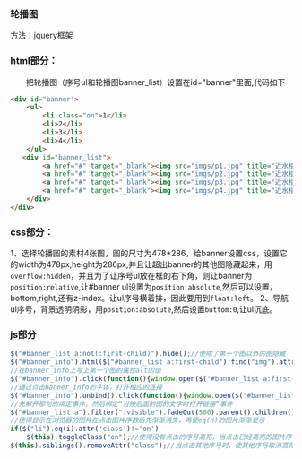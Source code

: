 ### 轮播图
方法：jquery框架
### html部分：
　　把轮播图（序号ul和轮播图banner_list）设置在id="banner"里面,代码如下
```html
<div id="banner">    
    <ul>
        <li class="on">1</li>
        <li>2</li>
        <li>3</li>
        <li>4</li>
    </ul>
   <div id="banner_list">
        <a href="#" target="_blank"><img src="imgs/p1.jpg" title="近水楼台的blog1" alt="近水楼台的blog1"/></a>
        <a href="#" target="_blank"><img src="imgs/p2.jpg" title="近水楼台的blog2" alt="近水楼台的blog2"/></a>
        <a href="#" target="_blank"><img src="imgs/p3.jpg" title="近水楼台的blog3" alt="近水楼台的blog3"/></a>
        <a href="#" target="_blank"><img src="imgs/p4.jpg" title="近水楼台的blog4" alt="近水楼台的blog4"/></a>
    </div>
</div>
```
### css部分：
1、选择轮播图的素材4张图，图的尺寸为478*286，给banner设置css，设置它的width为478px,height为286px,并且让超出banner的其他图隐藏起来，用```overflow:hidden```，并且为了让序号ul放在框的右下角，则让banner为```position:relative```,让#banner ul设置为```position:absolute```,然后可以设置，bottom,right,还有z-index。让ul序号横着排，因此要用到```float:left```。
2、导航ul序号，背景透明阴影，用```position:absolute```,然后设置```buttom:0```,让ul沉底。
### js部分
```javascript 
$("#banner_list a:not(:first-child)").hide();//使除了第一个图以外的图隐藏
$("#banner_info").html($("#banner_list a:first-child").find("img").attr('alt'));
//在banner_info上写上第一个图的属性alt的值
$("#banner_info").click(function(){window.open($("#banner_list a:first-child").attr("href"),"_blank")});
//通过点击banner_info的字体，打开相应的连接
$("#banner_info").unbind().click(function(){window.open($("#banner_list a").eq(i).attr('href'),"_blank")});
//先解开那句的绑定事件，然后绑定“当按后面的图的文字时打开链接”事件
$("#banner_list a").filter(":visible").fadeOut(500).parent().children().eq(i).fadeIn(1000);
//使得显示在浏览器的图片在点击图片序数后先渐渐消失，再使eq(n)的图片渐渐显示
if($("li").eq(i).attr('class')!='on')
	$(this).toggleClass("on");//使得没有点击的序号高亮，当点击已经高亮的图片序号时，继续高亮
$(this).siblings().removeAttr("class");//当点击其他序号时，使其他序号取消高亮
```
